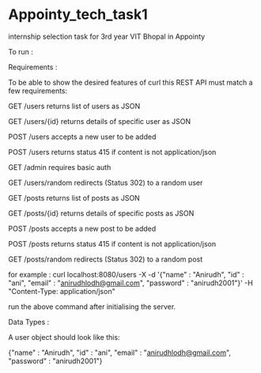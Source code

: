 # Appointy_tech_task1
internship selection task for 3rd year VIT Bhopal in Appointy

To run : 

Requirements :

To be able to show the desired features of curl this REST API must match a few requirements:

 GET /users returns list of users as JSON
 
 GET /users/{id} returns details of specific user as JSON
 
 POST /users accepts a new user to be added
 
 POST /users returns status 415 if content is not application/json
 
 GET /admin requires basic auth
 
 GET /users/random redirects (Status 302) to a random user
 
 GET /posts returns list of posts as JSON
 
 GET /posts/{id} returns details of specific posts as JSON
 
 POST /posts accepts a new post to be added
 
 POST /posts returns status 415 if content is not application/json
 
 GET /posts/random redirects (Status 302) to a random post
 
 for example : curl localhost:8080/users -X -d '{"name" : "Anirudh", "id" : "ani", "email" : "anirudhlodh@gmail.com", "password" : "anirudh2001"}' -H "Content-Type: application/json"
 
 run the above command after initialising the server.
 
Data Types :

A user object should look like this:

{"name" : "Anirudh", "id" : "ani", "email" : "anirudhlodh@gmail.com", "password" : "anirudh2001"}
